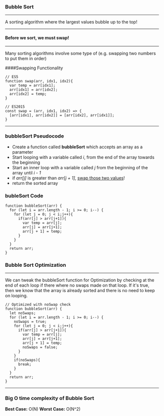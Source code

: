 ### Bubble Sort
---

A sorting algorithm where the largest values bubble up to the top!

---

#### Before we sort, we must swap!
---

Many sorting algorithms involve some type of (e.g. swapping two numbers to put them in order)

####Swapping Functionality
```
// ES5
function swap(arr, idx1, idx2){
  var temp = arr[idx1];
  arr[idx1] = arr[idx2];
  arr[idx2] = temp;
}

// ES2015
const swap = (arr, idx1, idx2) => {
  [arr[idx1], arr[idx2]] = [arr[idx2], arr[idx1]];
}
```
---

### bubbleSort Pseudocode

- Create a function called **bubbleSort** which accepts an array as a parameter
- Start looping with a variable called *i*, from the end of the array towards the beginning
- Start an inner loop with a variable called *j* from the beginning of the array until *i - 1*
- if *arr[j]* is greater than *arr[j + 1]*, [swap those two values](#swapping-functionality)!
- return the sorted array

### bubleSort Code
```
function bubbleSort(arr) {
  for (let i = arr.length - 1; i >= 0; i--) {
    for (let j = 0; j < i;j++){
      if(arr[j] > arr[j+1]){
        var temp = arr[j];
        arr[j] = arr[j+1];
        arr[j + 1] = temp;
      }
    }
  }
  return arr;
}
```

### Bubble Sort Optimization
---
  We can tweak the bubbleSort function for Optimization
  by checking at the end of each loop if there where no swaps made on that loop. If it's true, then we know that the array is already sorted and there is no need to keep on looping.
```
// Optimized with noSwap check
function bubbleSort(arr) {
  let noSwaps;
  for (let i = arr.length - 1; i >= 0; i--) {
    noSwaps = true;
    for (let j = 0; j < i;j++){
      if(arr[j] > arr[j+1]){
        var temp = arr[j];
        arr[j] = arr[j+1];
        arr[j + 1] = temp;
        noSwaps = false;
      }
    }
    if(noSwaps){
      break;
    }
  }
  return arr;
}
```
---

### Big O time complexity of Bubble Sort
 **Best Case:** O(N)
 **Worst Case:** O(N^2)